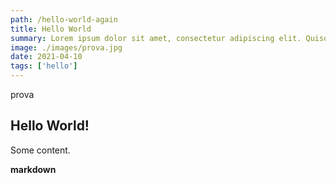 ```yaml
---
path: /hello-world-again
title: Hello World
summary: Lorem ipsum dolor sit amet, consectetur adipiscing elit. Quisque ornare accumsan sem ac sodales. Curabitur finibus et quam ac placerat. Nulla venenatis dolor in dui aliquet, quis sagittis velit luctus. Aliquam ante arcu, scelerisque sagittis nunc eget, tincidunt hendrerit eros. Pellentesque bibendum diam eget urna volutpat maximus in id dolor. Etiam id molestie ex. Mauris ligula nunc, tincidunt ut nisi in, ultrices lobortis felis. Suspendisse lectus metus, auctor vel urna non, semper pulvinar libero. Fusce sodales nisi non malesuada laoreet.
image: ./images/prova.jpg
date: 2021-04-10
tags: ['hello']
---
```


prova
## Hello World!

Some content.

**markdown**